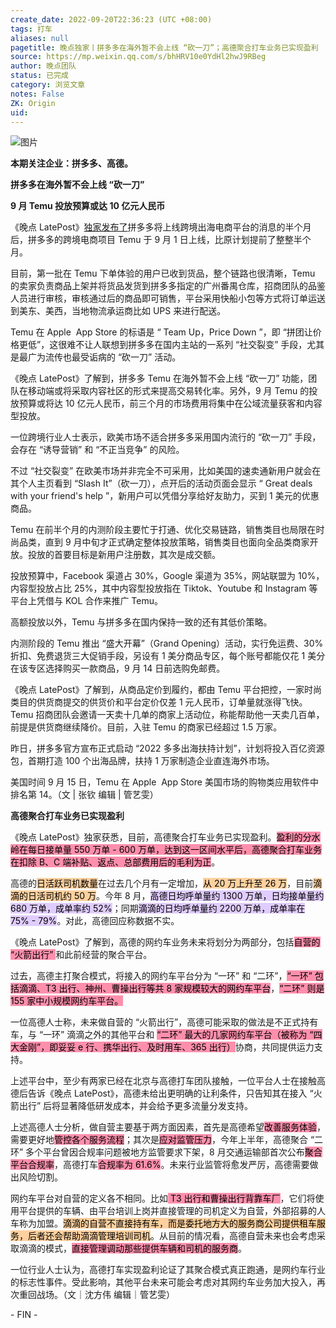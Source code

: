 ```yaml
---
create_date: 2022-09-20T22:36:23 (UTC +08:00)
tags: 打车
aliases: null
pagetitle: 晚点独家丨拼多多在海外暂不会上线 “砍一刀”；高德聚合打车业务已实现盈利
source: https://mp.weixin.qq.com/s/bhHRV10e0YdHl2hwJ9RBeg
author: 晚点团队
status: 已完成
category: 浏览文章
notes: False
ZK: Origin
uid: 
---
```


![图片](https://mmbiz.qpic.cn/mmbiz_jpg/VWpZENjIo5sPsic5TRjvML5iczhDIeoCEvBQXWqLBuK5DX9qwNeic1N2fMKvgqNtOLOQribvDvQXGGGVPnvMMaJkkQ/640?wx_fmt=jpeg&wxfrom=5&wx_lazy=1&wx_co=1)

**本期关注企业：拼多多、高德。**

**拼多多在海外暂不会上线 “砍一刀”**

**9 月 Temu 投放预算或达 10 亿元人民币**

《晚点 LatePost》[独家发布了](http://mp.weixin.qq.com/s?__biz=MzU3Mjk1OTQ0Ng==&mid=2247495450&idx=1&sn=5faa16ef6121e97eada38c5539db5879&chksm=fcca50a3cbbdd9b59b6d3a9d2a754fb6e1f77b3d221de6c0bc6886cc3f5694439de9c40ca189&scene=21#wechat_redirect)拼多多将上线跨境出海电商平台的消息的半个月后，拼多多的跨境电商项目 Temu 于 9 月 1 日上线，比原计划提前了整整半个月。  

目前，第一批在 Temu 下单体验的用户已收到货品，整个链路也很清晰，Temu 的卖家负责商品上架并将货品发货到拼多多指定的广州番禺仓库，招商团队的品鉴人员进行审核，审核通过后的商品即可销售，平台采用快船小包等方式将订单运送到美东、美西，当地物流承运商比如 UPS 来进行配送。

Temu 在 Apple  App Store 的标语是 “ Team Up，Price Down ”，即 “拼团让价格更低”，这很难不让人联想到拼多多在国内主站的一系列 “社交裂变” 手段，尤其是最广为流传也最受诟病的 “砍一刀” 活动。

《晚点 LatePost》了解到，拼多多 Temu 在海外暂不会上线 “砍一刀” 功能，团队在移动端或将采取内容社区的形式来提高交易转化率。另外，9 月 Temu 的投放预算或将达 10 亿元人民币，前三个月的市场费用将集中在公域流量获客和内容型投放。

一位跨境行业人士表示，欧美市场不适合拼多多采用国内流行的 “砍一刀” 手段，会存在 “诱导营销” 和 “不正当竞争” 的风险。

不过 “社交裂变” 在欧美市场并非完全不可采用，比如美国的速卖通新用户就会在其个人主页看到 “Slash It”（砍一刀），点开后的活动页面会显示 “ Great deals with your friend's help ”，新用户可以凭借分享给好友助力，买到 1 美元的优惠商品。

Temu 在前半个月的内测阶段主要忙于打通、优化交易链路，销售类目也局限在时尚品类，直到 9 月中旬才正式确定整体投放策略，销售类目也面向全品类商家开放。投放的首要目标是新用户注册数，其次是成交额。

投放预算中，Facebook 渠道占 30%，Google 渠道为 35%，网站联盟为 10%，内容型投放占比 25%，其中内容型投放指在 Tiktok、Youtube 和 Instagram 等平台上凭借与 KOL 合作来推广 Temu。

高额投放以外，Temu 与拼多多在国内保持一致的还有其低价策略。

内测阶段的 Temu 推出 “盛大开幕”（Grand Opening）活动，实行免运费、30% 折扣、免费退货三大促销手段，另设有 1 美分商品专区，每个账号都能仅花 1 美分在该专区选择购买一款商品，9 月 14 日前选购免邮费。

《晚点 LatePost》了解到，从商品定价到履约，都由 Temu 平台把控，一家时尚类目的供货商提交的供货价和平台定价仅差 1 元人民币，订单量就涨得飞快。Temu 招商团队会邀请一天卖十几单的商家上活动位，称能帮助他一天卖几百单，前提是供货商继续降价。目前，入驻 Temu 的商家已经超过 1.5 万家。

昨日，拼多多官方宣布正式启动 “2022 多多出海扶持计划”，计划将投入百亿资源包，首期打造 100 个出海品牌，扶持 1 万家制造企业直连海外市场。

美国时间 9 月 15 日，Temu 在 Apple  App Store 美国市场的购物类应用软件中排名第 14。（文 | 张钦 编辑 | 管艺雯）

**高德聚合打车业务已实现盈利**

《晚点 LatePost》独家获悉，目前，高德聚合打车业务已实现盈利。<mark style="background: #FF5582A6;">盈利的分水岭在每日接单量 550 万单 - 600 万单，达到这一区间水平后，高德聚合打车业务在扣除 B、C 端补贴、返点、总部费用后的毛利为正</mark>。

高德的<mark style="background: #FFB86CA6;">日活跃司机数量</mark>在过去几个月有一定增加，<mark style="background: #FFB86CA6;">从 20 万上升至 26 万</mark>，目前<mark style="background: #FFB86CA6;">滴滴的日活司机约 50 万</mark>。今年 8 月，<mark style="background: #D2B3FFA6;">高德日均呼单量约 1300 万单，日均接单量约 680 万单，成单率约 52%</mark>；同期<mark style="background: #D2B3FFA6;">滴滴的日均呼单量约 2200 万单，成单率在 75% - 79%</mark>。对此，高德回应称数据不实。

《晚点 LatePost》了解到，高德的网约车业务未来将划分为两部分，包括<mark style="background: #FF5582A6;">自营的 “火箭出行” </mark>和此前经营的聚合平台。

过去，高德主打聚合模式，将接入的网约车平台分为 “一环” 和 “二环”，<mark style="background: #FF5582A6;">“一环” 包括滴滴、T3 出行、神州、曹操出行等共 8 家规模较大的网约车平台</mark>，<mark style="background: #FF5582A6;">“二环” 则是 155 家中小规模网约车平台。</mark>

一位高德人士称，未来做自营的 “火箭出行”，高德可能采取的做法是不正式持有车，与 “一环” 滴滴之外的其他平台和 <mark style="background: #FF5582A6;">“二环” 最大的几家网约车平台（被称为 “四大金刚”，即妥妥 e 行、携华出行、及时用车、365 出行）</mark>协商，共同提供运力支持。

上述平台中，至少有两家已经在北京与高德打车团队接触，一位平台人士在接触高德后告诉《晚点 LatePost》，高德未给出更明确的让利条件，只告知其在接入 “火箭出行” 后将显著降低研发成本，并会给予更多流量分发支持。

上述高德人士分析，做自营主要基于两方面因素，首先是高德希望<mark style="background: #FF5582A6;">改善服务体验</mark>，需要更好地<mark style="background: #FF5582A6;">管控各个服务流程</mark>；其次是<mark style="background: #FF5582A6;">应对监管压力</mark>，今年上半年，高德聚合 “二环” 多个平台曾因合规率问题被地方监管要求下架，8 月交通运输部首次公布<mark style="background: #FF5582A6;">聚合平台合规率</mark>，高德打车<mark style="background: #FF5582A6;">合规率为 61.6%</mark>。未来行业监管将愈发严厉，高德需要做出风险切割。

网约车平台对自营的定义各不相同。比如<mark style="background: #FF5582A6;"> T3 出行和曹操出行背靠车厂</mark>，它们将使用平台提供的车辆、由平台培训上岗并直接管理的司机定义为自营，外部招募的人车称为加盟。<mark style="background: #FFB86CA6;">滴滴的自营不直接持有车，而是委托地方大的服务商公司提供租车服务，后者还会帮助滴滴管理培训司机</mark>。从目前的情况看，高德自营未来也会考虑采取滴滴的模式，<mark style="background: #FF5582A6;">直接管理调动那些提供车辆和司机的服务商</mark>。

一位行业人士认为，高德打车实现盈利论证了其聚合模式真正跑通，是网约车行业的标志性事件。受此影响，其他平台未来可能会考虑对其网约车业务加大投入，再次重回战场。（文｜沈方伟 编辑｜管艺雯）

\- FIN -
